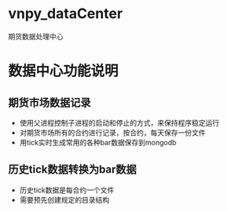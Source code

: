# vnpy_dataCenter

期货数据处理中心
# 数据中心功能说明
## 期货市场数据记录
- 使用父进程控制子进程的启动和停止的方式，来保持程序稳定运行
- 对期货市场所有的合约进行记录，按合约，每天保存一份文件
- 用tick实时生成常用的各种bar数据保存到mongodb
## 历史tick数据转换为bar数据
- 历史tick数据是每合约一个文件
- 需要预先创建规定的目录结构



